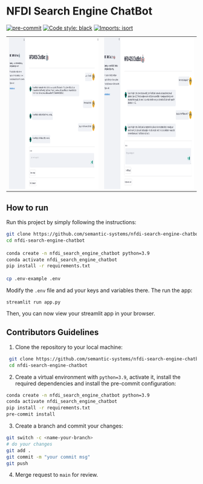 # NFDI Search Engine ChatBot
[![pre-commit](https://img.shields.io/badge/pre--commit-enabled-brightgreen?logo=pre-commit)](https://github.com/pre-commit/pre-commit)
[![Code style: black](https://img.shields.io/badge/code%20style-black-000000.svg)](https://github.com/psf/black)
[![Imports: isort](https://img.shields.io/badge/%20imports-isort-%231674b1?style=flat&labelColor=ef8336)](https://pycqa.github.io/isort/)

<table>
<tr>
    <td>
      <img height="400px" width="500px" class="center-block" src="assets/images/demo1.png">
    </td>
    <td>
      <img height="400px" width="500px" class="center-block" src="assets/images/demo2.png">
    </td>
</tr>
</table>

## How  to run

Run this project by simply following the instructions:
```bash
git clone https://github.com/semantic-systems/nfdi-search-engine-chatbot.git
cd nfdi-search-engine-chatbot

conda create -n nfdi_search_engine_chatbot python=3.9
conda activate nfdi_search_engine_chatbot
pip install -r requirements.txt

cp .env-example .env
```
Modify the `.env` file and ad your keys and variables there. The run the app:
```
streamlit run app.py
```
Then, you can now view your streamlit app in your browser.


## Contributors Guidelines

1. Clone the repository to your local machine:
```bash
 git clone https://github.com/semantic-systems/nfdi-search-engine-chatbot.git
 cd nfdi-search-engine-chatbot
```

2. Create a virtual environment with `python=3.9`, activate it, install the required
   dependencies and install the pre-commit configuration:

```bash
conda create -n nfdi_search_engine_chatbot python=3.9
conda activate nfdi_search_engine_chatbot
pip install -r requirements.txt
pre-commit install
```

3. Create a branch and commit your changes:
```bash
git switch -c <name-your-branch>
# do your changes
git add .
git commit -m "your commit msg"
git push
```

4. Merge request to `main` for review.
